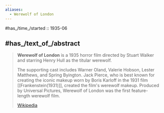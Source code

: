 ```yaml
---
aliases:
  - Werewolf of London
---
```



#has_/time_/started :: 1935-06 

## #has_/text_of_/abstract 

> **Werewolf of London** is a 1935 horror film directed by Stuart Walker 
> and starring Henry Hull as the titular werewolf. 
> 
> The supporting cast includes Warner Oland, Valerie Hobson, Lester Matthews, and Spring Byington. 
> Jack Pierce, who is best known for creating the iconic makeup worn by Boris Karloff 
> in the 1931 film [[Frankenstein(1931)]], created the film's werewolf makeup. 
> Produced by Universal Pictures, Werewolf of London was the first feature-length werewolf film.
>
> [Wikipedia](https://en.wikipedia.org/wiki/Werewolf%20of%20London) 



